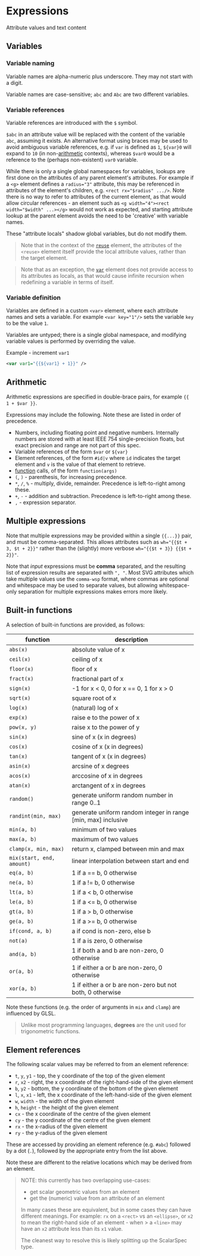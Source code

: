 # Expressions

Attribute values and text content

## Variables

### Variable naming
Variable names are alpha-numeric plus underscore. They may not start with a digit.

Variable names are case-sensitive; `abc` and `Abc` are two different variables.

### Variable references

Variable references are introduced with the `$` symbol.

`$abc` in an attribute value will be replaced with the content of the variable `abc`, assuming it exists.
An alternative format using braces may be used to avoid ambiguous variable references,
e.g. if `var` is defined as `1`, `${var}0` will expand to `10` (in non-[arithmetic](#arithmetic) contexts),
whereas `$var0` would be a reference to the (perhaps non-existent) `var0` variable.

While there is only a single global namespaces for variables, lookups are first done on the attributes of
any parent element's attributes.
For example if a `<g>` element defines a `radius="3"` attribute, this may be referenced in attributes of
the element's children, e.g. `<rect rx="$radius" .../>`.
Note there is no way to refer to attributes of the current element, as that would allow circular references -
an element such as `<g width="4"><rect width="$width" ...></g>` would not work as expected, and starting
attribute lookup at the parent element avoids the need to be 'creative' with variable names.

These "attribute locals" shadow global variables, but do not modify them.

> Note that in the context of the [`reuse`](elements#reuse) element, the attributes of the `<reuse>` element itself provide the local attribute values, rather than the target element.

> Note that as an exception, the [`var`](elements#var) element does not provide access to its attributes as locals, as that would cause infinite recursion when redefining a variable in terms of itself.

### Variable definition

Variables are defined in a custom `<var>` element, where each attribute
names and sets a variable. For example `<var key="1"/>` sets the variable `key` to be the value `1`.

Variables are untyped; there is a single global namespace, and modifying
variable values is performed by overriding the value.

Example - increment `var1`
```xml
<var var1="{{${var1} + 1}}" />
```

## Arithmetic

Arithmetic expressions are specified in double-brace pairs, for example `{{ 1 + $var }}`.

Expressions may include the following. Note these are listed in order of precedence.
* Numbers, including floating point and negative numbers. Internally numbers are stored with at least IEEE 754 single-precision floats, but exact precision and range are not part of this spec.
* Variable references of the form `$var` or `${var}`
* Element references, of the form `#id|v` where `id` indicates the target element and `v` is the value of that element to retrieve.
* [function](#built-in-functions) calls, of the form `function(args)`
* `(`, `)` - parenthesis, for increasing precedence.
* `*`, `/`, `%` - multiply, divide, remainder. Precedence is left-to-right among these.
* `+`, `-` - addition and subtraction. Precedence is left-to-right among these.
* `,` - expression separator.

## Multiple expressions

Note that multiple expressions may be provided within a single `{{...}}` pair, and must be comma-separated.
This allows attributes such as `wh="{{$t + 3, $t + 2}}"` rather than the (slightly) more verbose `wh="{{$t + 3}} {{$t + 2}}"`.

Note that *input* expressions must be **comma** separated, and the resulting list of expression results are separated with `", "`.
Most SVG attributes which take multiple values use the `comma-wsp` format, where commas are optional and whitespace may be used to separate values,
but allowing whitespace-only separation for multiple expressions makes errors more likely.

## Built-in functions

A selection of built-in functions are provided, as follows:

| function | description |
| --- | --- |
| `abs(x)` | absolute value of x |
| `ceil(x)` | ceiling of x |
| `floor(x)` | floor of x |
| `fract(x)` | fractional part of x |
| `sign(x)` | -1 for x < 0, 0 for x == 0, 1 for x > 0 |
| `sqrt(x)` | square root of x |
| `log(x)` | (natural) log of x |
| `exp(x)` | raise e to the power of x |
| `pow(x, y)` | raise x to the power of y |
| `sin(x)` | sine of x (x in degrees) |
| `cos(x)` | cosine of x (x in degrees) |
| `tan(x)` | tangent of x (x in degrees) |
| `asin(x)` | arcsine of x degrees |
| `acos(x)` | arccosine of x in degrees |
| `atan(x)` | arctangent of x in degrees |
| `random()` | generate uniform random number in range 0..1 |
| `randint(min, max)` | generate uniform random integer in range [min, max] inclusive |
| `min(a, b)` | minimum of two values |
| `max(a, b)` | maximum of two values |
| `clamp(x, min, max)` | return x, clamped between min and max |
| `mix(start, end, amount)` | linear interpolation between start and end |
| `eq(a, b)` | 1 if a == b, 0 otherwise |
| `ne(a, b)` | 1 if a != b, 0 otherwise |
| `lt(a, b)` | 1 if a < b, 0 otherwise |
| `le(a, b)` | 1 if a <= b, 0 otherwise |
| `gt(a, b)` | 1 if a > b, 0 otherwise |
| `ge(a, b)` | 1 if a >= b, 0 otherwise |
| `if(cond, a, b)` | a if cond is non-zero, else b |
| `not(a)` | 1 if a is zero, 0 otherwise |
| `and(a, b)` | 1 if both a and b are non-zero, 0 otherwise |
| `or(a, b)` | 1 if either a or b are non-zero, 0 otherwise |
| `xor(a, b)` | 1 if either a or b are non-zero but not both, 0 otherwise |

Note these functions (e.g. the order of arguments in `mix` and `clamp`) are influenced by GLSL.

> Unlike most programming languages, **degrees** are the unit used for trigonometric functions.

## Element references

The following scalar values may be referred to from an element reference:

* `t`, `y`, `y1` - top, the y coordinate of the top of the given element
* `r`, `x2` - right, the x coordinate of the right-hand-side of the given element
* `b`, `y2` - bottom, the y coordinate of the bottom of the given element
* `l`, `x`, `x1` - left, the x coordinate of the left-hand-side of the given element
* `w`, `width` - the width of the given element
* `h`, `height` - the height of the given element
* `cx` - the x coordinate of the centre of the given element
* `cy` - the y coordinate of the centre of the given element
* `rx` - the x-radius of the given element
* `ry` - the y-radius of the given element

These are accessed by providing an element reference (e.g. `#abc`) followed by a
dot (`.`), followed by the appropriate entry from the list above.

Note these are different to the relative locations which may be derived from an element.

> NOTE: this currently has two overlapping use-cases:
>
> * get scalar geometric values from an element
> * get the (numeric) value from an attribute of an element
>
> In many cases these are equivalent, but in some cases they can have different
> meanings. For example: `rx` on a `<rect>` vs an `<ellipse>`, or `x2` to mean
> the right-hand side of an element - when > a `<line>` may have an `x2` attribute
> less than its `x1` value.
>
> The cleanest way to resolve this is likely splitting up the ScalarSpec type.
